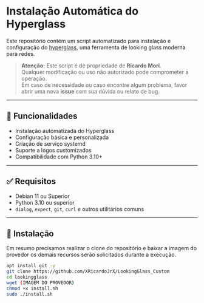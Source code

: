 # Instalação Automática do Hyperglass

Este repositório contém um script automatizado para instalação e configuração do [hyperglass](https://github.com/hyperglass/hyperglass), uma ferramenta de looking glass moderna para redes.

> **Atenção:** Este script é de propriedade de **Ricardo Mori**.  
> Qualquer modificação ou uso não autorizado pode comprometer a operação.  
> Em caso de necessidade ou caso encontre algum problema, favor abrir uma nova **issue** com sua dúvida ou relato de bug.

---

## 🚀 Funcionalidades

- Instalação automatizada do Hyperglass
- Configuração básica e personalizada
- Criação de serviço systemd
- Suporte a logos customizados
- Compatibilidade com Python 3.10+

---

## ✅ Requisitos

- Debian 11 ou Superior
- Python 3.10 ou superior
- `dialog`, `expect`, `git`, `curl` e outros utilitários comuns

---

## 🔧 Instalação
Em resumo precisamos realizar o clone do repositório e baixar a imagem do provedor os demais recursos serão solicitados durante a execução.

```bash
apt install git -y 
git clone https://github.com/XRicardoJrX/LookingGlass_Custom
cd lookingglass
wget (IMAGEM DO PROVEDOR)
chmod +x install.sh
sudo ./install.sh
